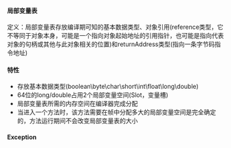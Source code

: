 #### 局部变量表 ####
定义：局部变量表存放编译期可知的基本数据类型、对象引用(reference类型，它不等同于对象本身，可能是一个指向对象起始地址的引用指针，也可能是指向代表对象的句柄或其他与此对象相关的位置)和returnAddress类型(指向一条字节码指令地址)

#### 特性 ####
+ 存放基本数据类型(boolean\byte\char\short\int\float\long\double)
+ 64位的long/double占用2个局部变量空间(Slot，变量槽)
+ 局部变量表所需的内存空间在编译器完成分配
+ 当进入一个方法时，该方法需要在帧中分配多大的局部变量空间是完全确定的，方法运行期间不会改变局部变量表的大小

#### Exception ####
